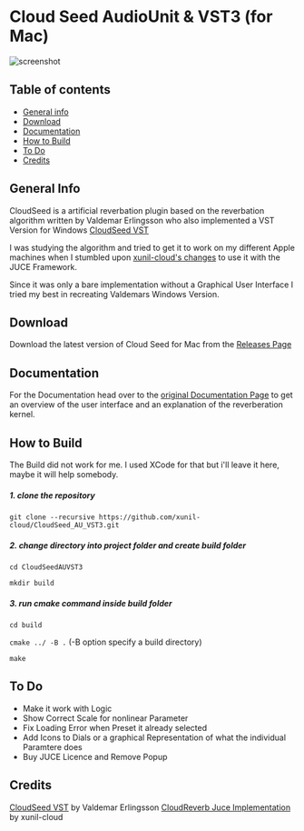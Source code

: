 # Cloud Seed AudioUnit & VST3 (for Mac)

![screenshot](https://github.com/HolyBimBam/CloudSeed_AU_VST3/blob/master/exports/screenshot.png)


## Table of contents
* [General info](#general-info)
* [Download](https://github.com/HolyBimBam/CloudSeed_AU_VST3/releases)
* [Documentation](#documentation)
* [How to Build](#how-to-build)
* [To Do](#to-do)
* [Credits](#credits)


## General Info

CloudSeed is a artificial reverbation plugin based on the reverbation algorithm written by Valdemar Erlingsson who also implemented a VST Version for Windows [CloudSeed VST](https://github.com/ValdemarOrn/CloudSeed) 

I was studying the algorithm and tried to get it to work on my different Apple machines when I stumbled upon [xunil-cloud's changes](https://github.com/xunil-cloud/CloudReverb) to use it with the JUCE Framework. 

Since it was only a bare implementation without a Graphical User Interface I tried my best in recreating Valdemars Windows Version.



## Download

Download the latest version of Cloud Seed for Mac from the [Releases Page](https://github.com/HolyBimBam/CloudSeed_AU_VST3/releases)



## Documentation
For the Documentation head over to the [original Documentation Page](https://github.com/ValdemarOrn/CloudSeed/tree/master/Documentation) to get an overview of the user interface and an explanation of the reverberation kernel.




## How to Build

The Build did not work for me. I used XCode for that but i'll leave it here, maybe it will help somebody.


##### 1. clone the repository



`git clone --recursive https://github.com/xunil-cloud/CloudSeed_AU_VST3.git`

##### 2. change directory into project folder and create build folder

`cd CloudSeedAUVST3 `

`mkdir build`

##### 3. run cmake command inside build folder

`cd build`

`cmake ../ -B .` (-B option specify a build directory)

`make`




## To Do

* Make it work with Logic
* Show Correct Scale for nonlinear Parameter
* Fix Loading Error when Preset it already selected
* Add Icons to Dials or a graphical Representation of what the individual Paramtere does
* Buy JUCE Licence and Remove Popup





## Credits

[CloudSeed VST](https://github.com/ValdemarOrn/CloudSeed) by Valdemar Erlingsson
[CloudReverb Juce Implementation](https://github.com/xunil-cloud/CloudReverb) by xunil-cloud


